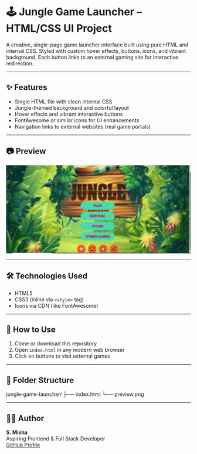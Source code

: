 # 🕹️ Jungle Game Launcher – HTML/CSS UI Project

A creative, single-page game launcher interface built using pure HTML and internal CSS. Styled with custom hover effects, buttons, icons, and vibrant background. Each button links to an external gaming site for interactive redirection.

---

## ✨ Features

- Single HTML file with clean internal CSS
- Jungle-themed background and colorful layout
- Hover effects and vibrant interactive buttons
- FontAwesome or similar icons for UI enhancements
- Navigation links to external websites (real game portals)

---

## 📷 Preview

![Website Screenshot](preview.png)

---

## 🛠 Technologies Used

- HTML5
- CSS3 (inline via `<style>` tag)
- Icons via CDN (like FontAwesome)

---

## 🚀 How to Use

1. Clone or download this repository
2. Open `index.html` in any modern web browser
3. Click on buttons to visit external games

---

## 📁 Folder Structure
jungle-game-launcher/
├── index.html
└── preview.png



---

## 👩‍💻 Author

**S. Misha**  
Aspiring Frontend & Full Stack Developer  
[GitHub Profile](https://github.com/Mi-Isha16)

